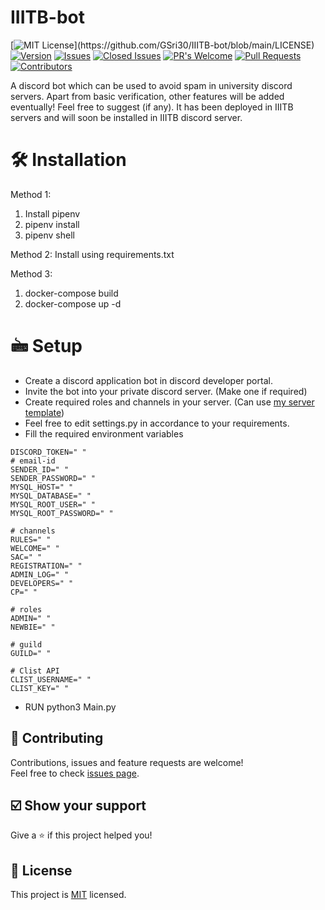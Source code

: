 # IIITB-bot

[![MIT License](https://img.shields.io/apm/l/atomic-design-ui.svg?)](https://github.com/GSri30/IIITB-bot/blob/main/LICENSE)
[![Version](https://img.shields.io/badge/version-1.0.0-green)]("#")
[![Issues](https://img.shields.io/github/issues-raw/GSri30/IIITB-bot)](https://github.com/GSri30/IIITB-bot/issues)
[![Closed Issues](https://img.shields.io/github/issues-closed-raw/GSri30/IIITB-bot)](https://github.com/GSri30/IIITB-bot/issues)
[![PR's Welcome](https://img.shields.io/badge/PRs-welcome-brightgreen.svg?style=flat)]("#") 
[![Pull Requests](https://img.shields.io/github/issues-pr/GSri30/IIITB-bot)]("#")
[![Contributors](https://img.shields.io/github/contributors/GSri30/IIITB-bot)]("#")

A discord bot which can be used to avoid spam in university discord servers. Apart from basic verification, other features will be added eventually! Feel free to suggest (if any).
It has been deployed in IIITB servers and will soon be installed in IIITB discord server.

# 🛠️ Installation

Method 1:
1. Install pipenv
2. pipenv install
3. pipenv shell

Method 2:
Install using requirements.txt

Method 3:
1. docker-compose build
2. docker-compose up -d

# 🖮 Setup

- Create a discord application bot in discord developer portal.
- Invite the bot into your private discord server. (Make one if required)
- Create required roles and channels in your server. (Can use [my server template](https://discord.new/6rfHQhPEuqfz)) 
- Feel free to edit settings.py in accordance to your requirements.
- Fill the required environment variables
```
DISCORD_TOKEN=" "
# email-id
SENDER_ID=" "
SENDER_PASSWORD=" "
MYSQL_HOST=" "
MYSQL_DATABASE=" "
MYSQL_ROOT_USER=" "
MYSQL_ROOT_PASSWORD=" "

# channels
RULES=" "
WELCOME=" "
SAC=" "
REGISTRATION=" "
ADMIN_LOG=" "
DEVELOPERS=" "
CP=" "

# roles
ADMIN=" "
NEWBIE=" "

# guild
GUILD=" "

# Clist API
CLIST_USERNAME=" "
CLIST_KEY=" "

```
- RUN python3 Main.py




## 🤝 Contributing

Contributions, issues and feature requests are welcome!<br />Feel free to check [issues page](https://github.com/GSri30/IIITB-bot/issues). 

## ☑️ Show your support

Give a ⭐️ if this project helped you!

## 📝 License

This project is [MIT](https://github.com/GSri30/IIITB-bot/blob/main/LICENSE) licensed.